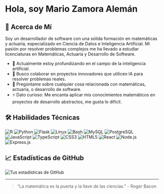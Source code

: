 # Hola, soy Mario Zamora Alemán

## 👋 Acerca de Mí
Soy un desarrollador de software con una sólida formación en matemáticas y actuaría, especializado en Ciencia de Datos e Inteligencia Artificial. Mi pasión por resolver problemas complejos me ha llevado a estudiar licenciaturas en Matemáticas, Actuaría y Desarrollo de Software.

- 🌱 Actualmente estoy profundizando en el campo de la inteligencia artificial.
- 👯 Busco colaborar en proyectos innovadores que utilicen IA para resolver problemas reales.
- 💬 Pregúntame sobre cualquier cosa relacionada con matemáticas, actuaría, o desarrollo de software.
- ⚡ Dato curioso: Me encanta aplicar mis conocimientos matemáticos en proyectos de desarrollo abstractos, me gusta lo difícil.

## 🛠 Habilidades Técnicas
![R](https://img.shields.io/badge/-R-black?style=flat-square&logo=r)
![Python](https://img.shields.io/badge/-Python-black?style=flat-square&logo=python)
![Flask](https://img.shields.io/badge/-Flask-black?style=flat-square&logo=flask)
![Linux](https://img.shields.io/badge/-Linux-black?style=flat-square&logo=linux)
![Bash](https://img.shields.io/badge/-Bash-black?style=flat-square&logo=gnu-bash)
![MySQL](https://img.shields.io/badge/-MySQL-black?style=flat-square&logo=mysql)
![PostgreSQL](https://img.shields.io/badge/-PostgreSQL-black?style=flat-square&logo=postgresql)
![JavaScript](https://img.shields.io/badge/-JavaScript-black?style=flat-square&logo=javascript)
![TypeScript](https://img.shields.io/badge/-TypeScript-black?style=flat-square&logo=typescript)
![CSS3](https://img.shields.io/badge/-CSS3-black?style=flat-square&logo=css3)
![HTML5](https://img.shields.io/badge/-HTML5-black?style=flat-square&logo=html5)
![React](https://img.shields.io/badge/-React-black?style=flat-square&logo=react)
![Node.js](https://img.shields.io/badge/-Node.js-black?style=flat-square&logo=node.js)
![Express.js](https://img.shields.io/badge/-Express-black?style=flat-square&logo=express)


## 📈 Estadísticas de GitHub
![Tus estadísticas de GitHub](https://github-readme-stats.vercel.app/api?username=mariozalem&show_icons=true&theme=radical)

---
> “La matemática es la puerta y la llave de las ciencias.” - Roger Bacon
